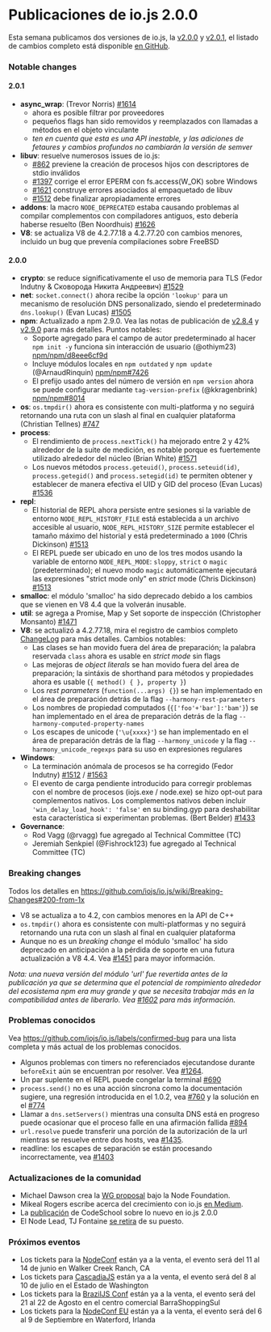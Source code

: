 # Publicaciones de io.js 2.0.0
Esta semana publicamos dos versiones de io.js, la [v2.0.0](https://iojs.org/dist/v2.0.0/) y [v2.0.1](https://iojs.org/dist/v2.0.1/), el listado de cambios completo está disponible [en GitHub](https://github.com/iojs/io.js/blob/v1.x/CHANGELOG.md).

### Notable changes

#### 2.0.1
* **async_wrap**: (Trevor Norris) [#1614](https://github.com/iojs/io.js/pull/1614)
  - ahora es posible filtrar por proveedores
  - pequeños flags han sido removidos y reemplazados con llamadas a métodos en el objeto vinculante
  - _ten en cuenta que esta es una API inestable, y las adiciones de fetaures y cambios profundos no cambiarán la versión de semver_
* **libuv**: resuelve numerosos issues de io.js:
  - [#862](https://github.com/iojs/io.js/issues/862) previene la creación de procesos hijos con descriptores de stdio inválidos
  - [#1397](https://github.com/iojs/io.js/issues/1397) corrige el error EPERM con fs.access(W_OK) sobre Windows
  - [#1621](https://github.com/iojs/io.js/issues/1621) construye errores asociados al empaquetado de libuv
  - [#1512](https://github.com/iojs/io.js/issues/1512) debe finalizar apropiadamente errores
* **addons**: la macro `NODE_DEPRECATED` estaba causando problemas al compilar complementos con compiladores antiguos, esto debería haberse resuelto (Ben Noordhuis) [#1626](https://github.com/iojs/io.js/pull/1626)
* **V8**: se actualiza V8 de 4.2.77.18 a 4.2.77.20 con cambios menores, incluido un bug que prevenía compilaciones sobre FreeBSD

#### 2.0.0
* **crypto**: se reduce significativamente el uso de memoria para TLS (Fedor Indutny & Сковорода Никита Андреевич) [#1529](https://github.com/iojs/io.js/pull/1529)
* **net**: `socket.connect()` ahora recibe la opción `'lookup'` para un mecanismo de resolución DNS personalizado, siendo el predeterminado `dns.lookup()` (Evan Lucas) [#1505](https://github.com/iojs/io.js/pull/1505)
* **npm**: Actualizado a npm 2.9.0. Vea las notas de publicación de [v2.8.4](https://github.com/npm/npm/releases/tag/v2.8.4) y [v2.9.0](https://github.com/npm/npm/releases/tag/v2.9.0) para más detalles. Puntos notables:
  - Soporte agregado para el campo de autor predeterminado al hacer `npm init -y` funciona sin interacción de usuario (@othiym23) [npm/npm/d8eee6cf9d](https://github.com/npm/npm/commit/d8eee6cf9d2ff7aca68dfaed2de76824a3e0d9af)
  - Incluye módulos locales en `npm outdated` y `npm update` (@ArnaudRinquin) [npm/npm#7426](https://github.com/npm/npm/issues/7426)
  - El prefijo usado antes del número de versión en `npm version` ahora se puede configurar mediante `tag-version-prefix` (@kkragenbrink) [npm/npm#8014](https://github.com/npm/npm/issues/8014)
* **os**: `os.tmpdir()` ahora es consistente con multi-platforma y no seguirá retornando una ruta con un slash al final en cualquier plataforma (Christian Tellnes) [#747](https://github.com/iojs/io.js/pull/747)
* **process**:
  - El rendimiento de `process.nextTick()` ha mejorado entre 2 y 42% alrededor de la suite de medición, es notable porque es fuertemente utilizado alrededor del núcleo (Brian White) [#1571](https://github.com/iojs/io.js/pull/1571)
  - Los nuevos métodos `process.geteuid()`, `process.seteuid(id)`, `process.getegid()` and `process.setegid(id)` te permiten obtener y establecer de manera efectiva el UID y GID del proceso (Evan Lucas) [#1536](https://github.com/iojs/io.js/pull/1536)
* **repl**:
  - El historial de REPL ahora persiste entre sesiones si la variable de entorno `NODE_REPL_HISTORY_FILE` está establecida a un archivo accesible al usuario, `NODE_REPL_HISTORY_SIZE` permite establecer el tamaño máximo del historial y está predeterminado a `1000` (Chris Dickinson) [#1513](https://github.com/iojs/io.js/pull/1513)
  - El REPL puede ser ubicado en uno de los tres modos usando la variable de entorno `NODE_REPL_MODE`: `sloppy`, `strict` o `magic` (predeterminado); el nuevo modo `magic` automáticamente ejecutará las expresiones "strict mode only" en _strict_ mode (Chris Dickinson) [#1513](https://github.com/iojs/io.js/pull/1513)
* **smalloc**: el módulo 'smalloc' ha sido deprecado debido a los cambios que se vienen en V8 4.4 que la volverán inusable.
* **util**: se agrega a Promise, Map y Set soporte de inspección (Christopher Monsanto) [#1471](https://github.com/iojs/io.js/pull/1471)
* **V8**: se actualizó a 4.2.77.18, mira el registro de cambios completo [ChangeLog](https://chromium.googlesource.com/v8/v8/+/refs/heads/4.2.77/ChangeLog) para más detalles. Cambios notables:
  - Las clases se han movido fuera del área de preparación; la palabra reservada `class` ahora es usable en _strict mode_ sin flags
  - Las mejoras de _object literals_ se han movido fuera del área de preparación; la sintáxis de shorthand para métodos y propiedades ahora es usable (`{ method() { }, property }`)
  - Los _rest parameters_ (`function(...args) {}`) se han implementado en el área de preparación detrás de la flag `--harmony-rest-parameters`
  - Los nombres de propiedad computados (`{['foo'+'bar']:'bam'}`) se han implementado en el área de preparación detrás de la flag `--harmony-computed-property-names`
  - Los escapes de unicode (`'\u{xxxx}'`) se han implementado en el área de preparación detrás de la flag `--harmony_unicode` y la flag `--harmony_unicode_regexps` para su uso en expresiones regulares
* **Windows**:
  - La terminación anómala de procesos se ha corregido (Fedor Indutny)  [#1512](https://github.com/iojs/io.js/issues/1512) / [#1563](https://github.com/iojs/io.js/pull/1563)
  - El evento de carga pendiente introducido para corregir problemas con el nombre de procesos (iojs.exe / node.exe) se hizo opt-out para complementos nativos. Los complementos nativos deben incluir `'win_delay_load_hook': 'false'` en su binding.gyp para deshabilitar esta característica si experimentan problemas. (Bert Belder) [#1433](https://github.com/iojs/io.js/pull/1433)
* **Governance**:
  - Rod Vagg (@rvagg) fue agregado al Technical Committee (TC)
  - Jeremiah Senkpiel (@Fishrock123) fue agregado al Technical Committee (TC)

### Breaking changes

Todos los detalles en https://github.com/iojs/io.js/wiki/Breaking-Changes#200-from-1x

* V8 se actualiza a to 4.2, con cambios menores en la API de C++
* `os.tmpdir()` ahora es consistente con multi-platformas y no seguirá retornando una ruta con un slash al final en cualquier plataforma
* Aunque no es un *breaking change* el módulo 'smalloc' ha sido deprecado en anticipación a la pérdida de soporte en una futura actualización a  V8 4.4. Vea [#1451](https://github.com/iojs/io.js/issues/1451) para mayor información.

_Nota: una nueva versión del módulo 'url' fue revertida antes de la publicación ya que se determina que el potencial de rompimiento alrededor del ecosistema npm era muy grande y que se necesita trabajar más en la compatibilidad antes de liberarlo. Vea [#1602](https://github.com/iojs/io.js/pull/1602) para más información._

### Problemas conocidos
Vea https://github.com/iojs/io.js/labels/confirmed-bug para una lista completa y más actual de los problemas conocidos.

* Algunos problemas con timers no referenciados ejecutandose durante `beforeExit` aún se encuentran por resolver. Vea [#1264](https://github.com/iojs/io.js/issues/1264).
* Un par suplente en el REPL puede congelar la terminal [#690](https://github.com/iojs/io.js/issues/690)
* `process.send()` no es una acción síncrona como la documentación sugiere, una regresión introducida en el 1.0.2, vea [#760](https://github.com/iojs/io.js/issues/760) y la solución en el [#774](https://github.com/iojs/io.js/issues/774)
* Llamar a `dns.setServers()` mientras una consulta DNS está en progreso puede ocasionar que el proceso falle en una afirmación fallida [#894](https://github.com/iojs/io.js/issues/894)
* `url.resolve` puede transferir una porción de la autorización de la url mientras se resuelve entre dos hosts, vea [#1435](https://github.com/iojs/io.js/issues/1435).
* readline: los escapes de separación se están procesando incorrectamente, vea [#1403](https://github.com/iojs/io.js/issues/1403)

### Actualizaciones de la comunidad

* Michael Dawson crea la [WG proposal](https://github.com/mhdawson/workgroup-proposals) bajo la Node Foundation.
* Mikeal Rogers escribe acerca del crecimiento con io.js [en Medium](https://medium.com/node-js-javascript/growing-up-27d6cc8b7c53).
* La [publicación](https://www.codeschool.com/blog/2015/05/08/whats-new-in-io-js-2-0-0/) de CodeSchool sobre lo nuevo en io.js 2.0.0
* El Node Lead, TJ Fontaine [se retira](http://blog.nodejs.org/2015/05/08/next-chapter/) de su puesto.

### Próximos eventos

* Los tickets para la [NodeConf](http://nodeconf.com/) están ya a la venta, el evento será del 11 al 14 de junio en Walker Creek Ranch, CA
* Los tickets para [CascadiaJS](http://2015.cascadiajs.com/) están ya a la venta, el evento será del 8 al 10 de julio en el Estado de Washington
* Los tickets para la [BrazilJS Conf](http://braziljs.com.br/) están ya a la venta, el evento será del 21 al 22 de Agosto en el centro comercial BarraShoppingSul
* Los tickets para la [NodeConf EU](http://nodeconf.eu/) están ya a la venta, el evento será del 6 al 9 de Septiembre en Waterford, Irlanda
